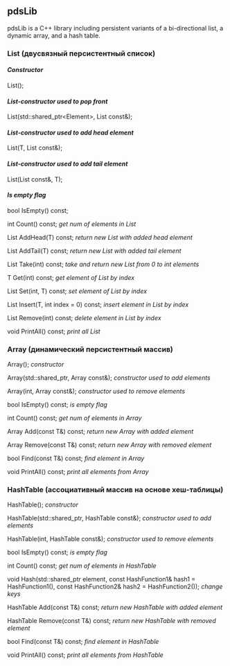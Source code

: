 ## pdsLib

pdsLib is a C++ library including persistent variants of a bi-directional list, a dynamic array, and a hash table. 

### List (двусвязный персистентный список)

#### *Constructor*

List(); 

#### *List-constructor used to pop front*

List(std::shared_ptr<Element<T>>, List const&); 

####  *List-constructor used to add head element*

List(T, List const&);

####  *List-constructor used to add tail element*

List(List const&, T);

#### *Is empty flag*

bool IsEmpty() const; 


int Count() const; *get num of elements in List*


List<T> AddHead(T) const; *return new List with added head element*


List<T> AddTail(T) const; *return new List with added tail element*


List<T> Take(int) const; *take and return new List from 0 to int elements*


T Get(int) const; *get element of List by index*


List<T> Set(int, T) const; *set element of List by index*


List<T> Insert(T, int index = 0) const; *insert element in List by index*


List Remove(int) const; *delete element in List by index*


void PrintAll() const; *print all List*

### Array (динамический персистентный массив)


Array(); *constructor*


Array(std::shared_ptr<Element>, Array const&); *constructor used to add elements*


Array(int, Array const&); *constructor used to remove elements*


bool IsEmpty() const; *is empty flag*


int Count() const; *get num of elements in Array*


Array Add(const T&) const; *return new Array with added element*
		

Array Remove(const T&) const; *return new Array with removed element*


bool Find(const T&) const; *find element in Array*
		

void PrintAll() const; *print all elements from Array*

### HashTable (ассоциативный массив на основе хеш-таблицы)


HashTable(); *constructor*


HashTable(std::shared_ptr<Element>, HashTable const&); *constructor used to add elements*


HashTable(int, HashTable const&); *constructor used to remove elements*


bool IsEmpty() const; *is empty flag*


int Count() const; *get num of elements in HashTable*


void Hash(std::shared_ptr<Element> element, const HashFunction1& hash1 = HashFunction1(), const HashFunction2& hash2 = HashFunction2()); *change keys*


HashTable Add(const T&) const; *return new HashTable with added element*
		

HashTable Remove(const T&) const; *return new HashTable with removed element*


bool Find(const T&) const; *find element in HashTable*
		

void PrintAll() const; *print all elements from HashTable*
